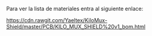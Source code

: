 Para ver la lista de materiales entra al siguiente enlace:

https://cdn.rawgit.com/Yaeltex/KiloMux-Shield/master/PCB/KILO_MUX_SHIELD%20v1_bom.html